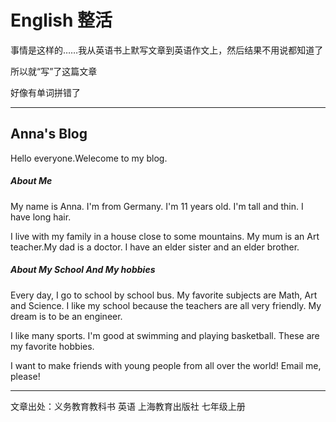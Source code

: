 # English 整活

事情是这样的……我从英语书上默写文章到英语作文上，然后结果不用说都知道了

所以就“写”了这篇文章

好像有单词拼错了

---

## Anna's Blog

Hello everyone.Welecome to my blog.

##### About Me

My name is Anna. I'm from Germany. I'm 11 years old. I'm tall and thin. I have long hair.

I live with my family in a house close to some mountains. My mum is an Art teacher.My dad is a doctor. I have an elder sister and an elder brother.

##### About My School And My hobbies

Every day, I go to school by school bus. My favorite subjects are Math, Art and Science. I like my school because the teachers are all very friendly. My dream is to be an engineer.

I like many sports. I'm good at swimming and playing basketball. These are my favorite hobbies.

I want to make friends with young people from all over the world! Email me, please!

---

文章出处：义务教育教科书 英语 上海教育出版社 七年级上册
